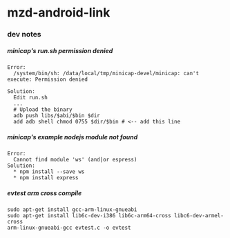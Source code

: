 # mzd-android-link
### dev notes
##### minicap's run.sh permission denied
    Error:
      /system/bin/sh: /data/local/tmp/minicap-devel/minicap: can't execute: Permission denied
      
    Solution:
      Edit run.sh 
      ...
      # Upload the binary
      adb push libs/$abi/$bin $dir
      add adb shell chmod 0755 $dir/$bin # <-- add this line
    
##### minicap's example nodejs module not found
    Error:
      Cannot find module 'ws' (and|or espress)
    Solution:
      * npm install --save ws
      * npm install express
      
##### evtest arm cross compile
    sudo apt-get install gcc-arm-linux-gnueabi
    sudo apt-get install lib6c-dev-i386 lib6c-arm64-cross libc6-dev-armel-cross
    arm-linux-gnueabi-gcc evtest.c -o evtest
